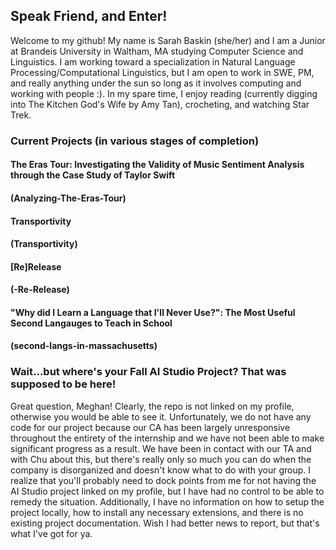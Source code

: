 ## Speak Friend, and Enter!

Welcome to my github! My name is Sarah Baskin (she/her) and I am a Junior at Brandeis University in Waltham, MA studying Computer Science and Linguistics. I am working toward a specialization in Natural Language Processing/Computational Linguistics, but I am open to work in SWE, PM, and really anything under the sun so long as it involves computing and working with people :). In my spare time, I enjoy reading (currently digging into The Kitchen God's Wife by Amy Tan), crocheting, and watching Star Trek. 

### Current Projects (in various stages of completion)

#### The Eras Tour: Investigating the Validity of Music Sentiment Analysis through the Case Study of Taylor Swift 
#### (Analyzing-The-Eras-Tour)

#### Transportivity 
#### (Transportivity)

#### [Re]Release
#### (-Re-Release)

#### "Why did I Learn a Language that I'll Never Use?": The Most Useful Second Langauges to Teach in School 
#### (second-langs-in-massachusetts)


### Wait...but where's your Fall AI Studio Project? That was supposed to be here!

Great question, Meghan! Clearly, the repo is not linked on my profile, otherwise you would be able to see it. Unfortunately, we do not have any code for our project because our CA has been largely unresponsive throughout the entirety of the internship and we have not been able to make significant progress as a result. We have been in contact with our TA and with Chu about this, but there's really only so much you can do when the company is disorganized and doesn't know what to do with your group. I realize that you'll probably need to dock points from me for not having the AI Studio project linked on my profile, but I have had no control to be able to remedy the situation. Additionally, I have no information on how to setup the project locally, how to install any necessary extensions, and there is no existing project documentation. Wish I had better news to report, but that's what I've got for ya.
